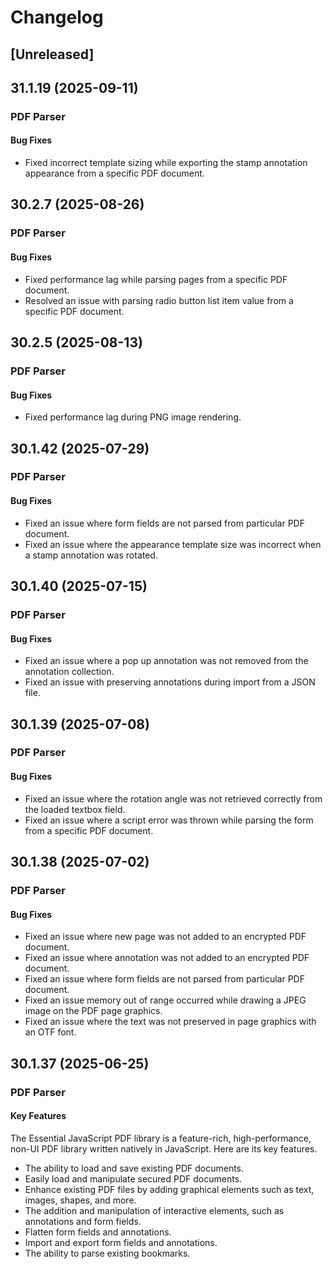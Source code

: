 # Changelog

## [Unreleased]

## 31.1.19 (2025-09-11)

### PDF Parser

#### Bug Fixes

- Fixed incorrect template sizing while exporting the stamp annotation appearance from a specific PDF document.

## 30.2.7 (2025-08-26)

### PDF Parser

#### Bug Fixes

- Fixed performance lag while parsing pages from a specific PDF document.
- Resolved an issue with parsing radio button list item value from a specific PDF document.

## 30.2.5 (2025-08-13)

### PDF Parser

#### Bug Fixes

- Fixed performance lag during PNG image rendering.

## 30.1.42 (2025-07-29)

### PDF Parser

#### Bug Fixes

- Fixed an issue where form fields are not parsed from particular PDF document.
- Fixed an issue where the appearance template size was incorrect when a stamp annotation was rotated.

## 30.1.40 (2025-07-15)

### PDF Parser

#### Bug Fixes

- Fixed an issue where a pop up annotation was not removed from the annotation collection.
- Fixed an issue with preserving annotations during import from a JSON file.

## 30.1.39 (2025-07-08)

### PDF Parser

#### Bug Fixes

- Fixed an issue where the rotation angle was not retrieved correctly from the loaded textbox field.
- Fixed an issue where a script error was thrown while parsing the form from a specific PDF document.

## 30.1.38 (2025-07-02)

### PDF Parser

#### Bug Fixes

- Fixed an issue where new page was not added to an encrypted PDF document.
- Fixed an issue where annotation was not added to an encrypted PDF document.
- Fixed an issue where form fields are not parsed from particular PDF document.
- Fixed an issue memory out of range occurred while drawing a JPEG image on the PDF page graphics.
- Fixed an issue where the text was not preserved in page graphics with an OTF font.

## 30.1.37 (2025-06-25)

### PDF Parser

#### Key Features

The Essential JavaScript PDF library is a feature-rich, high-performance, non-UI PDF library written natively in JavaScript. Here are its key features.

- The ability to load and save existing PDF documents.
- Easily load and manipulate secured PDF documents.
- Enhance existing PDF files by adding graphical elements such as text, images, shapes, and more.
- The addition and manipulation of interactive elements, such as annotations and form fields.
- Flatten form fields and annotations.
- Import and export form fields and annotations.
- The ability to parse existing bookmarks.